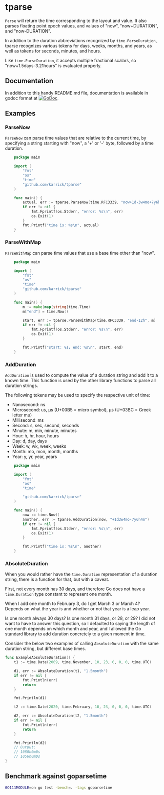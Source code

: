 # tparse

`Parse` will return the time corresponding to the layout and value.
It also parses floating point epoch values, and values of "now",
"now+DURATION", and "now-DURATION".

In addition to the duration abbreviations recognized by
`time.ParseDuration`, tparse recognizes various tokens for days,
weeks, months, and years, as well as tokens for seconds, minutes, and
hours.

Like `time.ParseDuration`, it accepts multiple fractional scalars, so
"now+1.5days-3.21hours" is evaluated properly.

## Documentation

In addition to this handy README.md file, documentation is available
in godoc format at
[![GoDoc](https://godoc.org/github.com/karrick/tparse?status.svg)](https://godoc.org/github.com/karrick/tparse).

## Examples

### ParseNow

`ParseNow` can parse time values that are relative to the current
time, by specifying a string starting with "now", a '+' or '-' byte,
followed by a time duration.

```Go
    package main

    import (
        "fmt"
        "os"
        "time"
        "github.com/karrick/tparse"
    )

    func main() {
        actual, err := tparse.ParseNow(time.RFC3339, "now+1d-3w4mo+7y6h4m")
        if err != nil {
            fmt.Fprintf(os.Stderr, "error: %s\n", err)
            os.Exit(1)
        }
        fmt.Printf("time is: %s\n", actual)
    }
```

### ParseWithMap

`ParseWithMap` can parse time values that use a base time other than "now".

```Go
    package main

    import (
        "fmt"
        "os"
        "time"
        "github.com/karrick/tparse"
    )

    func main() {
        m := make(map[string]time.Time)
        m["end"] = time.Now()

        start, err := tparse.ParseWithMap(time.RFC3339, "end-12h", m)
        if err != nil {
            fmt.Fprintf(os.Stderr, "error: %s\n", err)
            os.Exit(1)
        }

        fmt.Printf("start: %s; end: %s\n", start, end)
    }
```

### AddDuration

`AddDuration` is used to compute the value of a duration string and
add it to a known time. This function is used by the other library
functions to parse all duration strings.

The following tokens may be used to specify the respective unit of
time:

 * Nanosecond: ns
 * Microsecond: us, µs (U+00B5 = micro symbol), μs (U+03BC = Greek letter mu)
 * Millisecond: ms
 * Second: s, sec, second, seconds
 * Minute: m, min, minute, minutes
 * Hour: h, hr, hour, hours
 * Day: d, day, days
 * Week: w, wk, week, weeks
 * Month: mo, mon, month, months
 * Year: y, yr, year, years

```Go
    package main

    import (
        "fmt"
        "os"
        "time"

        "github.com/karrick/tparse"
    )

    func main() {
        now := time.Now()
        another, err := tparse.AddDuration(now, "+1d3w4mo-7y6h4m")
        if err != nil {
            fmt.Fprintf(os.Stderr, "error: %s\n", err)
            os.Exit(1)
        }

        fmt.Printf("time is: %s\n", another)
    }
```

### AbsoluteDuration

When you would rather have the `time.Duration` representation of a
duration string, there is a function for that, but with a
caveat.

First, not every month has 30 days, and therefore Go does not have a
`time.Duration` type constant to represent one month. 

When I add one month to February 3, do I get March 3 or March 4?
Depends on what the year is and whether or not that year is a leap
year.

Is one month always 30 days? Is one month 31 days, or 28, or 29? I did
not want to have to answer this question, so I defaulted to saying the
length of one month depends on which month and year, and I allowed the
Go standard library to add duration concretely to a given moment in
time.

Consider the below two examples of calling `AbsoluteDuration` with the
same duration string, but different base times.

```Go
func ExampleAbsoluteDuration() {
    t1 := time.Date(2009, time.November, 10, 23, 0, 0, 0, time.UTC)

    d1, err := AbsoluteDuration(t1, "1.5month")
    if err != nil {
        fmt.Println(err)
        return
    }

    fmt.Println(d1)

    t2 := time.Date(2020, time.February, 10, 23, 0, 0, 0, time.UTC)

    d2, err := AbsoluteDuration(t2, "1.5month")
    if err != nil {
        fmt.Println(err)
        return
    }

    fmt.Println(d2)
    // Output:
    // 1080h0m0s
    // 1056h0m0s
}
```

## Benchmark against goparsetime

```Bash
GO111MODULE=on go test -bench=. -tags goparsetime
```
